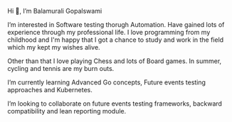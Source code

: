 Hi 👋, I’m Balamurali Gopalswami

I’m interested in Software testing thorugh Automation. Have gained lots of experience through my professional life. I love programming from my childhood and I'm happy that I got a chance to study and work in the field which my kept my wishes alive.

Other than that I love playing Chess and lots of Board games. In summer, cycling and tennis are my burn outs.
  
I’m currently learning Advanced Go concepts, Future events testing approaches and Kubernetes.
  
I’m looking to collaborate on future events testing frameworks, backward compatibility and lean reporting module.


<!---
balamurali-gopalswami/balamurali-gopalswami is a ✨ special ✨ repository because its `README.md` (this file) appears on your GitHub profile.
You can click the Preview link to take a look at your changes.
--->

